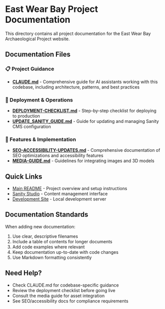 # East Wear Bay Project Documentation

This directory contains all project documentation for the East Wear Bay Archaeological Project website.

## Documentation Files

### 📋 Project Guidance
- **[CLAUDE.md](./CLAUDE.md)** - Comprehensive guide for AI assistants working with this codebase, including architecture, patterns, and best practices

### 🚀 Deployment & Operations
- **[DEPLOYMENT-CHECKLIST.md](./DEPLOYMENT-CHECKLIST.md)** - Step-by-step checklist for deploying to production
- **[UPDATE_SANITY_GUIDE.md](./UPDATE_SANITY_GUIDE.md)** - Guide for updating and managing Sanity CMS configuration

### 📱 Features & Implementation
- **[SEO-ACCESSIBILITY-UPDATES.md](./SEO-ACCESSIBILITY-UPDATES.md)** - Comprehensive documentation of SEO optimizations and accessibility features
- **[MEDIA-GUIDE.md](./MEDIA-GUIDE.md)** - Guidelines for integrating images and 3D models

## Quick Links

- [Main README](../README.md) - Project overview and setup instructions
- [Sanity Studio](http://localhost:3000/admin) - Content management interface
- [Development Site](http://localhost:3000) - Local development server

## Documentation Standards

When adding new documentation:
1. Use clear, descriptive filenames
2. Include a table of contents for longer documents
3. Add code examples where relevant
4. Keep documentation up-to-date with code changes
5. Use Markdown formatting consistently

## Need Help?

- Check CLAUDE.md for codebase-specific guidance
- Review the deployment checklist before going live
- Consult the media guide for asset integration
- See SEO/accessibility docs for compliance requirements